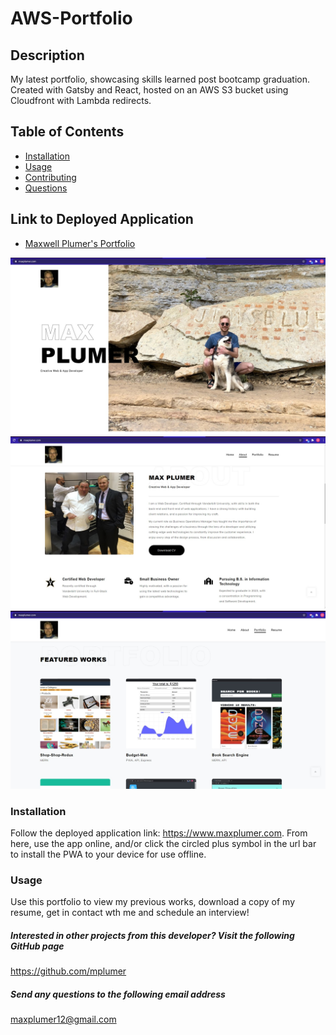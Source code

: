 # AWS-Portfolio

## Description

My latest portfolio, showcasing skills learned post bootcamp graduation. Created with Gatsby and React, hosted on an AWS S3 bucket using Cloudfront with Lambda redirects.

## Table of Contents

* [Installation](#installation)
* [Usage](#usage)
* [Contributing](#contributing)
* [Questions](#questions)

## Link to Deployed Application

* [Maxwell Plumer's Portfolio](https://www.maxplumer.com)

![Screenshot](src/assets/images/Portfolio-Screenshot1.jpg)
![Screenshot](src/assets/images/Portfolio-Screenshot2.jpg)
![Screenshot](src/assets/images/Portfolio-Screenshot3.jpg)

### Installation

Follow the deployed application link: <https://www.maxplumer.com>. From here, use the app online, and/or click the circled plus symbol in the url bar to install the PWA to your device for use offline.

### Usage

Use this portfolio to view my previous works, download a copy of my resume, get in contact wth me and schedule an interview!

##### Interested in other projects from this developer? Visit the following GitHub page

<https://github.com/mplumer>

##### Send any questions to the following email address

maxplumer12@gmail.com
